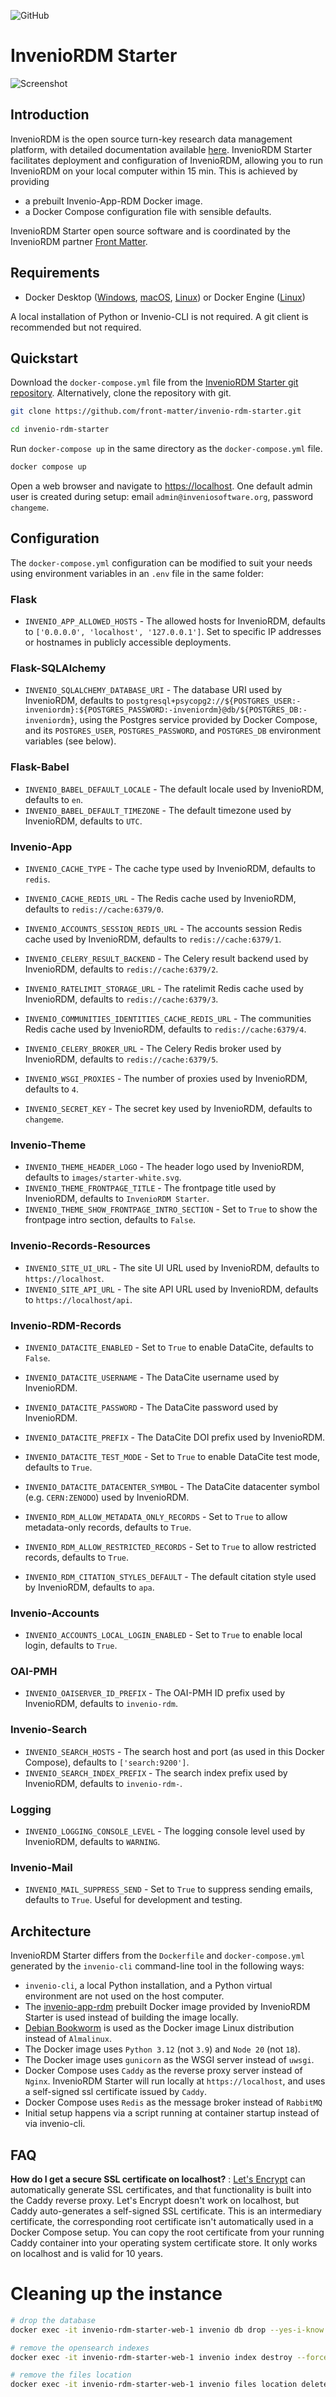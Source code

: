 ![GitHub](https://img.shields.io/github/license/front-matter/invenio-rdm-starter?logo=MIT)

# InvenioRDM Starter

![Screenshot](screenshot.png)

## Introduction

InvenioRDM is the open source turn-key research data management platform, with detailed documentation available [here](https://inveniordm.docs.cern.ch). InvenioRDM Starter facilitates deployment and configuration of InvenioRDM, allowing you to run InvenioRDM on your local computer within 15 min. This is achieved by providing

* a prebuilt Invenio-App-RDM Docker image.
* a Docker Compose configuration file with sensible defaults.

InvenioRDM Starter open source software and is coordinated by the InvenioRDM partner [Front Matter](https://front-matter.io).

## Requirements

* Docker Desktop ([Windows](https://docs.docker.com/desktop/install/windows-install/), [macOS](https://docs.docker.com/desktop/install/mac-install/), [Linux](https://docs.docker.com/desktop/install/linux-install/)) or Docker Engine ([Linux](https://docs.docker.com/engine/install/))

A local installation of Python or Invenio-CLI is not required. A git client is recommended but not required.

## Quickstart

Download the `docker-compose.yml` file from the [InvenioRDM Starter git repository](https://github.com/front-matter/invenio-rdm-starter). Alternatively, clone the repository with git.

```bash
git clone https://github.com/front-matter/invenio-rdm-starter.git
```

```bash
cd invenio-rdm-starter
```

Run `docker-compose up` in the same directory as the `docker-compose.yml` file.

```bash
docker compose up
```

Open a web browser and navigate to [https://localhost](https://localhost). One default admin user is created during setup: email `admin@inveniosoftware.org`, password `changeme`.

## Configuration

The `docker-compose.yml` configuration can be modified to suit your needs using environment variables in an `.env` file in the same folder:

### Flask

* `INVENIO_APP_ALLOWED_HOSTS` - The allowed hosts for InvenioRDM, defaults to `['0.0.0.0', 'localhost', '127.0.0.1']`. Set to specific IP addresses or hostnames in publicly accessible deployments.

### Flask-SQLAlchemy

* `INVENIO_SQLALCHEMY_DATABASE_URI` - The database URI used by InvenioRDM, defaults to `postgresql+psycopg2://${POSTGRES_USER:-inveniordm}:${POSTGRES_PASSWORD:-inveniordm}@db/${POSTGRES_DB:-inveniordm}`, using the Postgres service provided by Docker Compose, and its `POSTGRES_USER`, `POSTGRES_PASSWORD`, and `POSTGRES_DB` environment variables (see below).
    
### Flask-Babel

* `INVENIO_BABEL_DEFAULT_LOCALE` - The default locale used by InvenioRDM, defaults to `en`.
* `INVENIO_BABEL_DEFAULT_TIMEZONE` - The default timezone used by InvenioRDM, defaults to `UTC`. 

### Invenio-App

* `INVENIO_CACHE_TYPE` - The cache type used by InvenioRDM, defaults to `redis`.
* `INVENIO_CACHE_REDIS_URL` - The Redis cache used by InvenioRDM, defaults to `redis://cache:6379/0`.
* `INVENIO_ACCOUNTS_SESSION_REDIS_URL` - The accounts session Redis cache used by InvenioRDM, defaults to `redis://cache:6379/1`.
* `INVENIO_CELERY_RESULT_BACKEND` - The Celery result backend used by InvenioRDM, defaults to `redis://cache:6379/2`.
* `INVENIO_RATELIMIT_STORAGE_URL` - The ratelimit Redis cache used by InvenioRDM, defaults to `redis://cache:6379/3`.
* `INVENIO_COMMUNITIES_IDENTITIES_CACHE_REDIS_URL` - The communities Redis cache used by InvenioRDM, defaults to `redis://cache:6379/4`.
* `INVENIO_CELERY_BROKER_URL` - The Celery Redis broker used by InvenioRDM, defaults to `redis://cache:6379/5`.

* `INVENIO_WSGI_PROXIES` - The number of proxies used by InvenioRDM, defaults to `4`.
* `INVENIO_SECRET_KEY` - The secret key used by InvenioRDM, defaults to `changeme`.

### Invenio-Theme

* `INVENIO_THEME_HEADER_LOGO` - The header logo used by InvenioRDM, defaults to `images/starter-white.svg`.
* `INVENIO_THEME_FRONTPAGE_TITLE` - The frontpage title used by InvenioRDM, defaults to `InvenioRDM Starter`.
* `INVENIO_THEME_SHOW_FRONTPAGE_INTRO_SECTION` - Set to `True` to show the frontpage intro section, defaults to `False`.

### Invenio-Records-Resources

* `INVENIO_SITE_UI_URL` - The site UI URL used by InvenioRDM, defaults to `https://localhost`.
* `INVENIO_SITE_API_URL` - The site API URL used by InvenioRDM, defaults to `https://localhost/api`.

### Invenio-RDM-Records

* `INVENIO_DATACITE_ENABLED` - Set to `True` to enable DataCite, defaults to `False`.
* `INVENIO_DATACITE_USERNAME` - The DataCite username used by InvenioRDM.
* `INVENIO_DATACITE_PASSWORD` - The DataCite password used by InvenioRDM.
* `INVENIO_DATACITE_PREFIX` - The DataCite DOI prefix used by InvenioRDM.
* `INVENIO_DATACITE_TEST_MODE` - Set to `True` to enable DataCite test mode, defaults to `True`.
* `INVENIO_DATACITE_DATACENTER_SYMBOL` - The DataCite datacenter symbol (e.g. `CERN:ZENODO`) used by InvenioRDM.

* `INVENIO_RDM_ALLOW_METADATA_ONLY_RECORDS` - Set to `True` to allow metadata-only records, defaults to `True`.
* `INVENIO_RDM_ALLOW_RESTRICTED_RECORDS` - Set to `True` to allow restricted records, defaults to `True`.
* `INVENIO_RDM_CITATION_STYLES_DEFAULT` - The default citation style used by InvenioRDM, defaults to `apa`.

### Invenio-Accounts

* `INVENIO_ACCOUNTS_LOCAL_LOGIN_ENABLED` - Set to `True` to enable local login, defaults to `True`.

### OAI-PMH

* `INVENIO_OAISERVER_ID_PREFIX` - The OAI-PMH ID prefix used by InvenioRDM, defaults to `invenio-rdm`.

### Invenio-Search

* `INVENIO_SEARCH_HOSTS` - The search host and port (as used in this Docker Compose), defaults to `['search:9200']`.
* `INVENIO_SEARCH_INDEX_PREFIX` - The search index prefix used by InvenioRDM, defaults to `invenio-rdm-`.

### Logging

* `INVENIO_LOGGING_CONSOLE_LEVEL` - The logging console level used by InvenioRDM, defaults to `WARNING`.

### Invenio-Mail

* `INVENIO_MAIL_SUPPRESS_SEND` - Set to `True` to suppress sending emails, defaults to `True`. Useful for development and testing.

## Architecture

InvenioRDM Starter differs from the `Dockerfile` and `docker-compose.yml` generated by
the `invenio-cli` command-line tool in the following ways:

* `invenio-cli`, a local Python installation, and a Python virtual environment are not used on the host computer.
* The [invenio-app-rdm](https://github.com/front-matter/invenio-rdm-starter/pkgs/container/invenio-rdm-starter) prebuilt Docker image provided by InvenioRDM Starter is used instead of building the image locally.
* [Debian Bookworm](https://www.debian.org/releases/bookworm/) is used as the Docker image Linux distribution instead of `Almalinux`.
* The Docker image uses `Python 3.12` (not `3.9`) and `Node 20` (not `18`).
* The Docker image uses `gunicorn` as the WSGI server instead of `uwsgi`.
* Docker Compose uses `Caddy` as the reverse proxy server instead of `Nginx`. InvenioRDM Starter will run locally at `https://localhost`, and uses a self-signed ssl certificate issued by `Caddy`.
* Docker Compose uses `Redis` as the message broker instead of `RabbitMQ`
* Initial setup happens via a script running at container startup instead of via invenio-cli.

## FAQ

**How do I get a secure SSL certificate on localhost?**
: [Let's Encrypt](https://letsencrypt.org/) can automatically generate SSL certificates, and that functionality is built into the Caddy reverse proxy. Let's Encrypt doesn't work on localhost, but Caddy auto-generates a self-signed SSL certificate. This is an intermediary certificate, the corresponding root certificate isn't automatically used in a Docker Compose setup. You can copy the root certificate from your running Caddy container into your operating system certificate store. It only works on localhost and is valid for 10 years.

# Cleaning up the instance

```bash
# drop the database
docker exec -it invenio-rdm-starter-web-1 invenio db drop --yes-i-know

# remove the opensearch indexes
docker exec -it invenio-rdm-starter-web-1 invenio index destroy --force --yes-i-know

# remove the files location
docker exec -it invenio-rdm-starter-web-1 invenio files location delete default-location
```
